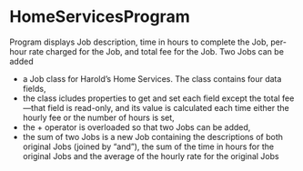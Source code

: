 # HomeServicesProgram
Program displays Job description, time in hours to complete the Job, per-hour rate charged for the Job, and total fee for the Job. Two Jobs can be added

 - a Job class for Harold’s Home Services. The class contains four data fields,
 - the class icludes properties to get and set each field except the total fee—that field is read-only, and its value is calculated each time either the hourly fee or the number of hours is set,
 - the + operator is overloaded so that two Jobs can be added,
 - the sum of two Jobs is a new Job containing the descriptions of both original Jobs (joined by “and”), the sum of the time in hours for the original Jobs
   and the average of the hourly rate for the original Jobs
